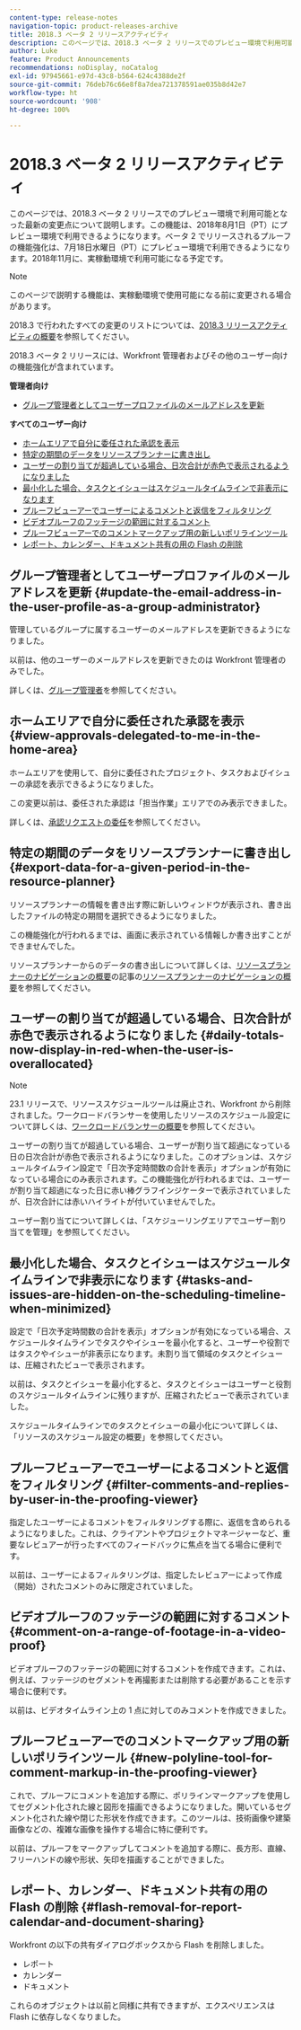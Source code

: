 ```yaml
---
content-type: release-notes
navigation-topic: product-releases-archive
title: 2018.3 ベータ 2 リリースアクティビティ
description: このページでは、2018.3 ベータ 2 リリースでのプレビュー環境で利用可能となった最新の変更点について説明します。この機能は、2018年8月1日（PT）にプレビュー環境で利用できるようになります。ベータ 2 でリリースされるプルーフの機能強化は、7月18日水曜日（PT）にプレビュー環境で利用できるようになります。2018年11月に、実稼動環境で利用可能になる予定です。
author: Luke
feature: Product Announcements
recommendations: noDisplay, noCatalog
exl-id: 97945661-e97d-43c8-b564-624c4388de2f
source-git-commit: 76deb76c66e8f8a7dea721378591ae035b8d42e7
workflow-type: ht
source-wordcount: '908'
ht-degree: 100%

---
```


# 2018.3 ベータ 2 リリースアクティビティ

このページでは、2018.3 ベータ 2 リリースでのプレビュー環境で利用可能となった最新の変更点について説明します。この機能は、2018年8月1日（PT）にプレビュー環境で利用できるようになります。ベータ 2 でリリースされるプルーフの機能強化は、7月18日水曜日（PT）にプレビュー環境で利用できるようになります。2018年11月に、実稼動環境で利用可能になる予定です。

>[!NOTE]
>
>このページで説明する機能は、実稼動環境で使用可能になる前に変更される場合があります。

2018.3 で行われたすべての変更のリストについては、[2018.3 リリースアクティビティの概要](../../../../product-announcements/product-releases/quarterly-release-archive/2018.3-release-activity/2018.3-release-activity-overview.md)を参照してください。

2018.3 ベータ 2 リリースには、Workfront 管理者およびその他のユーザー向けの機能強化が含まれています。

**管理者向け**

* [グループ管理者としてユーザープロファイルのメールアドレスを更新](#update-the-email-address-in-the-user-profile-as-a-group-administrator)

**すべてのユーザー向け**

* [ホームエリアで自分に委任された承認を表示](#view-approvals-delegated-to-me-in-the-home-area)
* [特定の期間のデータをリソースプランナーに書き出し](#export-data-for-a-given-period-in-the-resource-planner)
* [ユーザーの割り当てが超過している場合、日次合計が赤色で表示されるようになりました](#daily-totals-now-display-in-red-when-the-user-is-overallocated)
* [最小化した場合、タスクとイシューはスケジュールタイムラインで非表示になります](#tasks-and-issues-are-hidden-on-the-scheduling-timeline-when-minimized)
* [プルーフビューアーでユーザーによるコメントと返信をフィルタリング](#filter-comments-and-replies-by-user-in-the-proofing-viewer)
* [ビデオプルーフのフッテージの範囲に対するコメント](#comment-on-a-range-of-footage-in-a-video-proof)
* [プルーフビューアーでのコメントマークアップ用の新しいポリラインツール](#new-polyline-tool-for-comment-markup-in-the-proofing-viewer)
* [レポート、カレンダー、ドキュメント共有の用の Flash の削除](#flash-removal-for-report-calendar-and-document-sharing)

## グループ管理者としてユーザープロファイルのメールアドレスを更新 {#update-the-email-address-in-the-user-profile-as-a-group-administrator}

管理しているグループに属するユーザーのメールアドレスを更新できるようになりました。 

以前は、他のユーザーのメールアドレスを更新できたのは Workfront 管理者のみでした。 

詳しくは、[グループ管理者](../../../../administration-and-setup/manage-groups/group-roles/group-administrators.md)を参照してください。

## ホームエリアで自分に委任された承認を表示 {#view-approvals-delegated-to-me-in-the-home-area}

ホームエリアを使用して、自分に委任されたプロジェクト、タスクおよびイシューの承認を表示できるようになりました。

この変更以前は、委任された承認は「担当作業」エリアでのみ表示できました。

詳しくは、[承認リクエストの委任](../../../../review-and-approve-work/manage-approvals/delegate-approval-requests.md)を参照してください。

## 特定の期間のデータをリソースプランナーに書き出し {#export-data-for-a-given-period-in-the-resource-planner}

リソースプランナーの情報を書き出す際に新しいウィンドウが表示され、書き出したファイルの特定の期間を選択できるようになりました。

この機能強化が行われるまでは、画面に表示されている情報しか書き出すことができませんでした。

リソースプランナーからのデータの書き出しについて詳しくは、[リソースプランナーのナビゲーションの概要](../../../../resource-mgmt/resource-planning/resource-planner-navigation.md)の記事の[リソースプランナーのナビゲーションの概要](../../../../resource-mgmt/resource-planning/resource-planner-navigation.md)を参照してください。

## ユーザーの割り当てが超過している場合、日次合計が赤色で表示されるようになりました {#daily-totals-now-display-in-red-when-the-user-is-overallocated}

>[!NOTE]
>
23.1 リリースで、リソーススケジュールツールは廃止され、Workfront から削除されました。ワークロードバランサーを使用したリソースのスケジュール設定について詳しくは、[ワークロードバランサーの概要](../../../../resource-mgmt/workload-balancer/overview-workload-balancer.md)を参照してください。

ユーザーの割り当てが超過している場合、ユーザーが割り当て超過になっている日の日次合計が赤色で表示されるようになりました。このオプションは、スケジュールタイムライン設定で「日次予定時間数の合計を表示」オプションが有効になっている場合にのみ表示されます。この機能強化が行われるまでは、ユーザーが割り当て超過になった日に赤い棒グラフインジケーターで表示されていましたが、日次合計には赤いハイライトが付いていませんでした。

ユーザー割り当てについて詳しくは、「スケジューリングエリアでユーザー割り当てを管理」を参照してください。

## 最小化した場合、タスクとイシューはスケジュールタイムラインで非表示になります {#tasks-and-issues-are-hidden-on-the-scheduling-timeline-when-minimized}

設定で「日次予定時間数の合計を表示」オプションが有効になっている場合、スケジュールタイムラインでタスクやイシューを最小化すると、ユーザーや役割ではタスクやイシューが非表示になります。未割り当て領域のタスクとイシューは、圧縮されたビューで表示されます。

以前は、タスクとイシューを最小化すると、タスクとイシューはユーザーと役割のスケジュールタイムラインに残りますが、圧縮されたビューで表示されていました。

スケジュールタイムラインでのタスクとイシューの最小化について詳しくは、「リソースのスケジュール設定の概要」を参照してください。

## プルーフビューアーでユーザーによるコメントと返信をフィルタリング {#filter-comments-and-replies-by-user-in-the-proofing-viewer}

指定したユーザーによるコメントをフィルタリングする際に、返信を含められるようになりました。これは、クライアントやプロジェクトマネージャーなど、重要なレビュアーが行ったすべてのフィードバックに焦点を当てる場合に便利です。

以前は、ユーザーによるフィルタリングは、指定したレビュアーによって作成（開始）されたコメントのみに限定されていました。

## ビデオプルーフのフッテージの範囲に対するコメント {#comment-on-a-range-of-footage-in-a-video-proof}

ビデオプルーフのフッテージの範囲に対するコメントを作成できます。これは、例えば、フッテージのセグメントを再撮影または削除する必要があることを示す場合に便利です。

以前は、ビデオタイムライン上の 1 点に対してのみコメントを作成できました。

## プルーフビューアーでのコメントマークアップ用の新しいポリラインツール {#new-polyline-tool-for-comment-markup-in-the-proofing-viewer}

これで、プルーフにコメントを追加する際に、ポリラインマークアップを使用してセグメント化された線と図形を描画できるようになりました。開いているセグメント化された線や閉じた形状を作成できます。このツールは、技術画像や建築画像などの、複雑な画像を操作する場合に特に便利です。

以前は、プルーフをマークアップしてコメントを追加する際に、長方形、直線、フリーハンドの線や形状、矢印を描画することができました。

## レポート、カレンダー、ドキュメント共有の用の Flash の削除 {#flash-removal-for-report-calendar-and-document-sharing}

Workfront の以下の共有ダイアログボックスから Flash を削除しました。

* レポート
* カレンダー
* ドキュメント

これらのオブジェクトは以前と同様に共有できますが、エクスペリエンスは Flash に依存しなくなりました。
